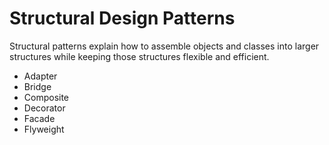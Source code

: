 # Structural Design Patterns
Structural patterns explain how to assemble objects and classes into larger structures while keeping those structures flexible and efficient.

* Adapter
* Bridge
* Composite
* Decorator
* Facade
* Flyweight